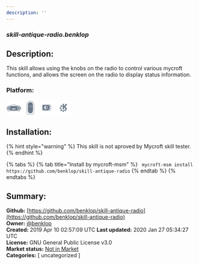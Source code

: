 ```yaml
---
description: ''
---
```


### _skill-antique-radio.benklop_  
## Description:  
This skill allows using the knobs on the radio to control various
mycroft functions, and allows the screen on the radio to display
status information.  
  
  
### Platform:  
 ![Mark I](../.gitbook/assets/mark-1-icon.png)  ![Mark II](../.gitbook/assets/mark-2-icon.png)  ![Picroft](../.gitbook/assets/picroft-icon.png)  ![plasmoid](../.gitbook/assets/kde.png)   
## Installation:  
{% hint style="warning" %}
This skill is not aproved by Mycroft skill tester.
{% endhint %}
    
{% tabs %}
{% tab title="Install by mycroft-msm" %}
``` mycroft-msm install https://github.com/benklop/skill-antique-radio```
{% endtab %}
  {% endtabs %}
    
## Summary:  
**Github:** [https://github.com/benklop/skill-antique-radio](https://github.com/benklop/skill-antique-radio)  
**Owner:** [@benklop](https://github.com/benklop)  
**Created:** 2019 Apr 10 02:57:09 UTC  **Last updated:** 2020 Jan 27 05:34:27 UTC  
**License:** GNU General Public License v3.0  
**Market status:** [Not in Market](https://market.mycroft.ai/skill/)  
**Categories:** [ uncategorized ]   
